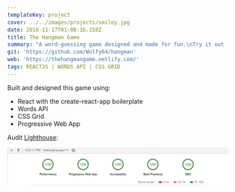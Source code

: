 ```yaml
---
templateKey: project
cover: ../../images/projects/smiley.jpg
date: 2018-11-17T01:08:16.158Z
title: The Hangman Game
summary: "A word-guessing game designed and made for fun.\nTry it out ! \U0001F579"
git: 'https://github.com/Wolfy64/hangman'
web: 'https://thehangmangame.netlify.com/'
tags: REACTJS | WORDS API | CSS GRID
---
```

Built and designed this game using:

* React with the create-react-app boilerplate
* Words API
* CSS Grid
* Progressive Web App

Audit [Lighthouse](https://developers.google.com/web/tools/lighthouse/#devtools):

![Audit on the hangman game](../../images/projects/audit-hangmangame.png)
